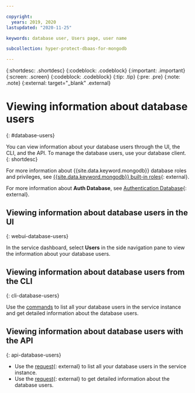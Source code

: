 ```yaml
---

copyright:
  years: 2019, 2020
lastupdated: "2020-11-25"

keywords: database user, Users page, user name

subcollection: hyper-protect-dbaas-for-mongodb

---
```


{:shortdesc: .shortdesc}
{:codeblock: .codeblock}
{:important: .important}
{:screen: .screen}
{:codeblock: .codeblock}
{:tip: .tip}
{:pre: .pre}
{:note: .note}
{:external: target="_blank" .external}

# Viewing information about database users
{: #database-users}

You can view information about your database users through the UI, the CLI, and the API. To manage the database users, use your database client.
{: shortdesc}

For more information about {{site.data.keyword.mongodb}} database roles and privileges, see [{{site.data.keyword.mongodb}} built-in roles](https://docs.mongodb.com/manual/reference/built-in-roles/){: external}.

For more information about **Auth Database**, see [Authentication Database](https://docs.mongodb.com/manual/core/security-users/#user-authentication-database){: external}.

## Viewing information about database users in the UI
{: webui-database-users}

In the service dashboard, select **Users** in the side navigation pane to view the information about your database users.

## Viewing information about database users from the CLI
{: cli-database-users}

Use the [commands](/docs/hyper-protect-dbaas-for-mongodb?topic=hyper-protect-dbaas-for-mongodb-dbaas_cli_plugin#user_cmds) to list all your database users in the service instance and get detailed information about the database users.

## Viewing information about database users with the API
{: api-database-users}

- Use the [request](/apidocs/hyperp-dbaas/hyperp-dbaas-v3#list-database-users){: external} to list all your database users in the service instance. 
- Use the [request](/apidocs/hyperp-dbaas/hyperp-dbaas-v3#get-database-user-details){: external} to get detailed information about the database users.

